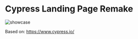 # Cypress Landing Page Remake

![showcase](../assets/showcase.jpg?raw=true)

Based on: https://www.cypress.io/